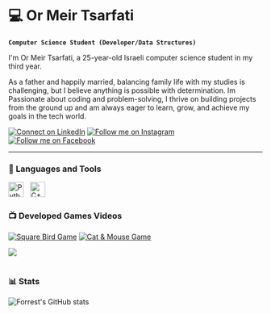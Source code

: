 # 💻 Or Meir Tsarfati

**`Computer Science Student (Developer/Data Structures)`**

I'm Or Meir Tsarfati, a 25-year-old Israeli computer science student in my third year.

As a father and happily married, balancing family life with my studies is challenging, but I believe anything is possible with determination. 
Im Passionate about coding and problem-solving, I thrive on building projects from the ground up and am always eager to learn, grow, and achieve my goals in the tech world.

   <p align="left">
      <a href="https://www.linkedin.com/in/or-meir-tsarfati-0775772b4/">
        <img alt="Connect on LinkedIn" title="Connect on LinkedIn" src="https://custom-icon-badges.demolab.com/badge/-LinkedIn-0A66C2?style=for-the-badge&logo=linkedin&logoColor=white"/></a>
    <a href="https://www.instagram.com/Or0727">
        <img alt="Follow me on Instagram" title="Follow me on Instagram" src="https://custom-icon-badges.demolab.com/badge/-Instagram-E4405F?style=for-the-badge&logo=instagram&logoColor=white"/></a>
    <a href="https://www.facebook.com/omtsarfati/">
        <img alt="Follow me on Facebook" title="Follow me on Facebook" src="https://custom-icon-badges.demolab.com/badge/-Facebook-1877F2?style=for-the-badge&logo=facebook&logoColor=white"/></a>

</p>

---

### 🧰 Languages and Tools

<img align="left" alt="Python" width="30px" style="padding-right:10px;" src="https://cdn.jsdelivr.net/gh/devicons/devicon/icons/python/python-plain.svg" />
<img align="left" alt="C++" width="30px" style="padding-right:10px;" src="https://cdn.jsdelivr.net/gh/devicons/devicon/icons/cplusplus/cplusplus-line.svg" />

<br />

#

### 📺 Developed Games Videos 
<!-- BEGIN YOUTUBE-CARDS -->
[![Square Bird Game](https://ytcards.demolab.com/?id=JcuATkZ7ufg&title=OOP2+Project+SquareBird+Game&lang=en&timestamp=0&background_color=%230d1117&title_color=%23ffffff&stats_color=%23dedede&max_title_lines=1&width=250&border_radius=5&duration=317 "Square Bird Game")](https://www.youtube.com/watch?v=JcuATkZ7ufg&list=PLsWQBiWcM5hxmmXFLmo6mTmfY_Ko83g8T&ab_channel=OrmeirTzarfati)
[![Cat & Mouse Game](https://ytcards.demolab.com/?id=JcuATkZ7ufg&title=OOP1+Project+Cat&Mouse+Game&lang=en&timestamp=0&background_color=%230d1117&title_color=%23ffffff&stats_color=%23dedede&max_title_lines=1&width=250&border_radius=5&duration=317 "Square Bird Game")](https://www.youtube.com/watch?v=ojGCO46JCOQ&ab_channel=OrmeirTzarfati)
<!-- END YOUTUBE-CARDS -->

[<img src="https://custom-icon-badges.demolab.com/badge/-Subscribe%20For%20More-red?style=for-the-badge&logo=video&logoColor=white"/>](https://www.youtube.com/@OrmeirTzarfati?sub_confirmation=1)

#

### 📊 Stats

![Forrest's GitHub stats](https://github-readme-stats.vercel.app/api?username=OrMeirDev&show_icons=true&theme=gruvbox)

<!-- ![GitHub Streak](https://streak-stats.demolab.com?user=ForrestKnight&theme=gruvbox&border_radius=4.5) -->
#
